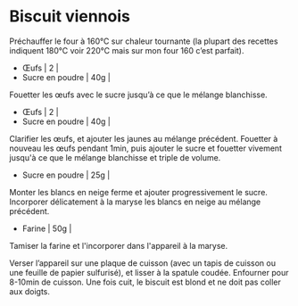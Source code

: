 # Biscuit viennois

Préchauffer le four à 160°C sur chaleur tournante (la plupart des recettes indiquent 180°C voir 220°C mais sur mon four 160 c’est parfait).

- Œufs | 2 |
- Sucre en poudre | 40g |

Fouetter les œufs avec le sucre jusqu’à ce que le mélange blanchisse.

- Œufs | 2 |
- Sucre en poudre | 40g |

Clarifier les œufs, et ajouter les jaunes au mélange précédent.
Fouetter à nouveau les œufs pendant 1min, puis ajouter le sucre et fouetter vivement jusqu'à ce que le mélange blanchisse et triple de volume.

- Sucre en poudre | 25g |

Monter les blancs en neige ferme et ajouter progressivement le sucre.
Incorporer délicatement à la maryse les blancs en neige au mélange précédent.

- Farine | 50g |

Tamiser la farine et l'incorporer dans l'appareil à la maryse.

Verser l’appareil sur une plaque de cuisson (avec un tapis de cuisson ou une feuille de papier sulfurisé), et lisser à la spatule coudée.
Enfourner pour 8-10min de cuisson.
Une fois cuit, le biscuit est blond et ne doit pas coller aux doigts.
